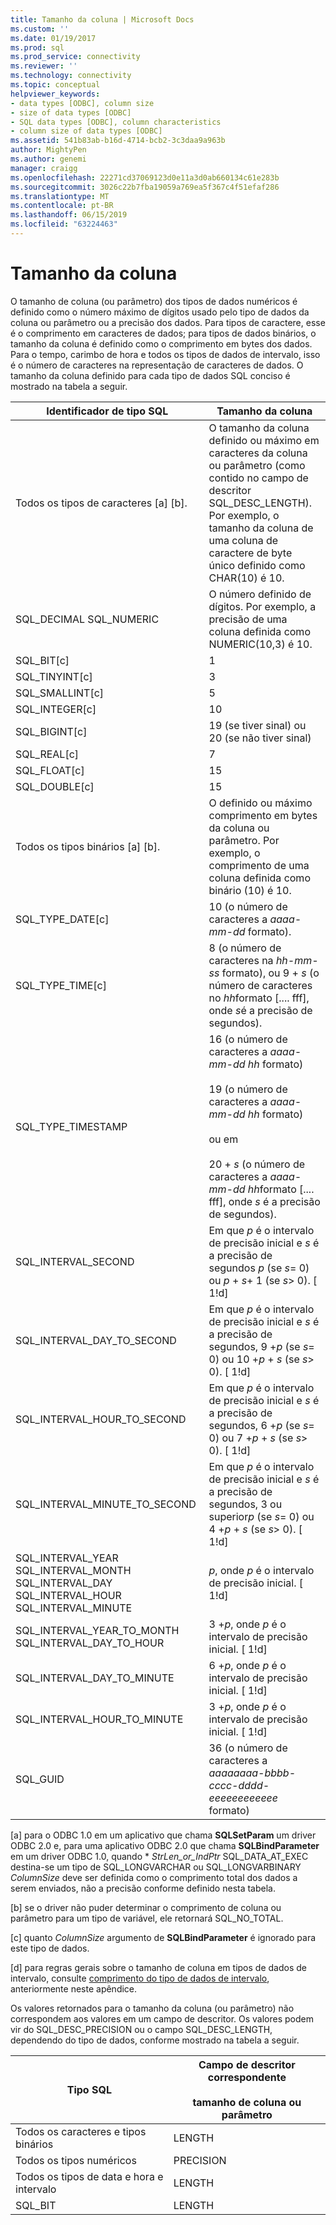 ```yaml
---
title: Tamanho da coluna | Microsoft Docs
ms.custom: ''
ms.date: 01/19/2017
ms.prod: sql
ms.prod_service: connectivity
ms.reviewer: ''
ms.technology: connectivity
ms.topic: conceptual
helpviewer_keywords:
- data types [ODBC], column size
- size of data types [ODBC]
- SQL data types [ODBC], column characteristics
- column size of data types [ODBC]
ms.assetid: 541b83ab-b16d-4714-bcb2-3c3daa9a963b
author: MightyPen
ms.author: genemi
manager: craigg
ms.openlocfilehash: 22271cd37069123d0e11a3d0ab660134c61e283b
ms.sourcegitcommit: 3026c22b7fba19059a769ea5f367c4f51efaf286
ms.translationtype: MT
ms.contentlocale: pt-BR
ms.lasthandoff: 06/15/2019
ms.locfileid: "63224463"
---
```

# <a name="column-size"></a>Tamanho da coluna
O tamanho de coluna (ou parâmetro) dos tipos de dados numéricos é definido como o número máximo de dígitos usado pelo tipo de dados da coluna ou parâmetro ou a precisão dos dados. Para tipos de caractere, esse é o comprimento em caracteres de dados; para tipos de dados binários, o tamanho da coluna é definido como o comprimento em bytes dos dados. Para o tempo, carimbo de hora e todos os tipos de dados de intervalo, isso é o número de caracteres na representação de caracteres de dados. O tamanho da coluna definido para cada tipo de dados SQL conciso é mostrado na tabela a seguir.  
  
|Identificador de tipo SQL|Tamanho da coluna|  
|-------------------------|-----------------|  
|Todos os tipos de caracteres [a] [b].|O tamanho da coluna definido ou máximo em caracteres da coluna ou parâmetro (como contido no campo de descritor SQL_DESC_LENGTH). Por exemplo, o tamanho da coluna de uma coluna de caractere de byte único definido como CHAR(10) é 10.|  
|SQL_DECIMAL SQL_NUMERIC|O número definido de dígitos. Por exemplo, a precisão de uma coluna definida como NUMERIC(10,3) é 10.|  
|SQL_BIT[c]|1|  
|SQL_TINYINT[c]|3|  
|SQL_SMALLINT[c]|5|  
|SQL_INTEGER[c]|10|  
|SQL_BIGINT[c]|19 (se tiver sinal) ou 20 (se não tiver sinal)|  
|SQL_REAL[c]|7|  
|SQL_FLOAT[c]|15|  
|SQL_DOUBLE[c]|15|  
|Todos os tipos binários [a] [b].|O definido ou máximo comprimento em bytes da coluna ou parâmetro. Por exemplo, o comprimento de uma coluna definida como binário (10) é 10.|  
|SQL_TYPE_DATE[c]|10 (o número de caracteres a *aaaa-mm-dd* formato).|  
|SQL_TYPE_TIME[c]|8 (o número de caracteres na *hh-mm-ss* formato), ou 9 + *s* (o número de caracteres no *hh*formato [.... fff], onde *s*é a precisão de segundos).|  
|SQL_TYPE_TIMESTAMP|16 (o número de caracteres a *aaaa-mm-dd hh* formato)<br /><br /> 19 (o número de caracteres a *aaaa-mm-dd* *hh* formato)<br /><br /> ou em<br /><br /> 20 + *s* (o número de caracteres a *aaaa-mm-dd hh*formato [.... fff], onde *s* é a precisão de segundos).|  
|SQL_INTERVAL_SECOND|Em que *p* é o intervalo de precisão inicial e *s* é a precisão de segundos *p* (se *s*= 0) ou *p* + *s*+ 1 (se *s*> 0). [ 1!d]|  
|SQL_INTERVAL_DAY_TO_SECOND|Em que *p* é o intervalo de precisão inicial e *s* é a precisão de segundos, 9 +*p* (se *s*= 0) ou 10 +*p* + *s* (se *s*> 0). [ 1!d]|  
|SQL_INTERVAL_HOUR_TO_SECOND|Em que *p* é o intervalo de precisão inicial e *s* é a precisão de segundos, 6 +*p* (se *s*= 0) ou 7 +*p* + *s* (se *s*> 0). [ 1!d]|  
|SQL_INTERVAL_MINUTE_TO_SECOND|Em que *p* é o intervalo de precisão inicial e *s* é a precisão de segundos, 3 ou superior*p* (se *s*= 0) ou 4 +*p* + *s* (se *s*> 0). [ 1!d]|  
|SQL_INTERVAL_YEAR  SQL_INTERVAL_MONTH SQL_INTERVAL_DAY SQL_INTERVAL_HOUR SQL_INTERVAL_MINUTE|*p*, onde *p* é o intervalo de precisão inicial. [ 1!d]|  
|SQL_INTERVAL_YEAR_TO_MONTH SQL_INTERVAL_DAY_TO_HOUR|3 +*p*, onde *p* é o intervalo de precisão inicial. [ 1!d]|  
|SQL_INTERVAL_DAY_TO_MINUTE|6 +*p*, onde *p* é o intervalo de precisão inicial. [ 1!d]|  
|SQL_INTERVAL_HOUR_TO_MINUTE|3 +*p*, onde *p* é o intervalo de precisão inicial. [ 1!d]|  
|SQL_GUID|36 (o número de caracteres a *aaaaaaaa-bbbb-cccc-dddd-eeeeeeeeeeee* formato)|  
  
 [a] para o ODBC 1.0 em um aplicativo que chama **SQLSetParam** um driver ODBC 2.0 e, para uma aplicativo ODBC 2.0 que chama **SQLBindParameter** em um driver ODBC 1.0, quando \*  *StrLen_or_IndPtr* SQL_DATA_AT_EXEC destina-se um tipo de SQL_LONGVARCHAR ou SQL_LONGVARBINARY *ColumnSize* deve ser definida como o comprimento total dos dados a serem enviados, não a precisão conforme definido nesta tabela.  
  
 [b] se o driver não puder determinar o comprimento de coluna ou parâmetro para um tipo de variável, ele retornará SQL_NO_TOTAL.  
  
 [c] quanto *ColumnSize* argumento de **SQLBindParameter** é ignorado para este tipo de dados.  
  
 [d] para regras gerais sobre o tamanho de coluna em tipos de dados de intervalo, consulte [comprimento do tipo de dados de intervalo](../../../odbc/reference/appendixes/interval-data-type-length.md), anteriormente neste apêndice.  
  
 Os valores retornados para o tamanho da coluna (ou parâmetro) não correspondem aos valores em um campo de descritor. Os valores podem vir do SQL_DESC_PRECISION ou o campo SQL_DESC_LENGTH, dependendo do tipo de dados, conforme mostrado na tabela a seguir.  
  
|Tipo SQL|Campo de descritor correspondente<br /><br /> tamanho de coluna ou parâmetro|  
|--------------|--------------------------------------------------------------------|  
|Todos os caracteres e tipos binários|LENGTH|  
|Todos os tipos numéricos|PRECISION|  
|Todos os tipos de data e hora e intervalo|LENGTH|  
|SQL_BIT|LENGTH|
